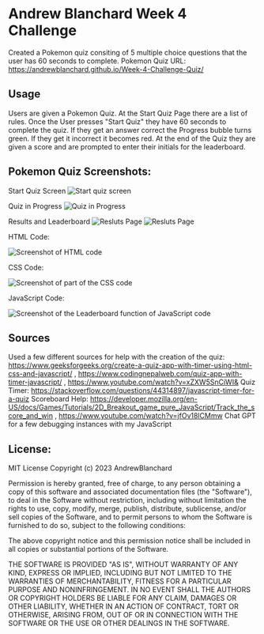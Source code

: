 # Andrew Blanchard Week 4 Challenge

Created a Pokemon quiz consiting of 5 multiple choice questions that the user has 60 seconds to complete. 
Pokemon Quiz URL: https://andrewblanchard.github.io/Week-4-Challenge-Quiz/

## Usage
Users are given a Pokemon Quiz. At the Start Quiz Page there are a list of rules. Once the User presses "Start Quiz" they have 60 seconds to complete the quiz. If they get an answer correct the Progress bubble turns green. If they get it incorrect it becomes red. At the end of the Quiz they are given a score and are prompted to enter their initials for the leaderboard. 

## Pokemon Quiz Screenshots:
Start Quiz Screen
<img alt ="Start quiz screen" src= https://github.com/AndrewBlanchard/Week-4-Challenge-Quiz/blob/main/Screenshots/Pokemon%20Quiz%20Start%20Quiz.png>

Quiz in Progress
<img alt="Quiz in Progress" src= https://github.com/AndrewBlanchard/Week-4-Challenge-Quiz/blob/main/Screenshots/Pokemon%20Quiz%20Question%20wrong.png>

Results and Leaderboard
<img alt="Resluts Page" src=https://github.com/AndrewBlanchard/Week-4-Challenge-Quiz/blob/main/Screenshots/Pokemon%20Quiz%20Leaderboard.png>
<img alt="Resluts Page" src=https://github.com/AndrewBlanchard/Week-4-Challenge-Quiz/blob/main/Screenshots/Pokemon%20Quiz%20Leaderboard%202.png>

HTML Code:

<img alt="Screenshot of HTML code" src= https://github.com/AndrewBlanchard/Week-4-Challenge-Quiz/blob/main/Screenshots/HTML%20Code.png>

CSS Code:

<img alt="Screenshot of part of the CSS code" src= https://github.com/AndrewBlanchard/Week-4-Challenge-Quiz/blob/main/Screenshots/Some%20CSS%20Code.png>

JavaScript Code:

<img alt="Screenshot of the Leaderboard function of JavaScript code" src= https://github.com/AndrewBlanchard/Week-4-Challenge-Quiz/blob/main/Screenshots/JavaScript%20Scoreboard%20and%20Leaderboard.png>

## Sources
Used a few different sources for help with the creation of the quiz: https://www.geeksforgeeks.org/create-a-quiz-app-with-timer-using-html-css-and-javascript/ ,
https://www.codingnepalweb.com/quiz-app-with-timer-javascript/ ,
https://www.youtube.com/watch?v=xZXW5SnCiWI&
Quiz Timer: https://stackoverflow.com/questions/44314897/javascript-timer-for-a-quiz
Scoreboard Help: https://developer.mozilla.org/en-US/docs/Games/Tutorials/2D_Breakout_game_pure_JavaScript/Track_the_score_and_win , 
https://www.youtube.com/watch?v=jfOv18lCMmw
Chat GPT for a few debugging instances with my JavaScript 

## License:
MIT License 
Copyright (c) 2023 AndrewBlanchard

Permission is hereby granted, free of charge, to any person obtaining a copy
of this software and associated documentation files (the "Software"), to deal
in the Software without restriction, including without limitation the rights
to use, copy, modify, merge, publish, distribute, sublicense, and/or sell
copies of the Software, and to permit persons to whom the Software is
furnished to do so, subject to the following conditions:

The above copyright notice and this permission notice shall be included in all
copies or substantial portions of the Software.

THE SOFTWARE IS PROVIDED "AS IS", WITHOUT WARRANTY OF ANY KIND, EXPRESS OR
IMPLIED, INCLUDING BUT NOT LIMITED TO THE WARRANTIES OF MERCHANTABILITY,
FITNESS FOR A PARTICULAR PURPOSE AND NONINFRINGEMENT. IN NO EVENT SHALL THE
AUTHORS OR COPYRIGHT HOLDERS BE LIABLE FOR ANY CLAIM, DAMAGES OR OTHER
LIABILITY, WHETHER IN AN ACTION OF CONTRACT, TORT OR OTHERWISE, ARISING FROM,
OUT OF OR IN CONNECTION WITH THE SOFTWARE OR THE USE OR OTHER DEALINGS IN THE
SOFTWARE.
